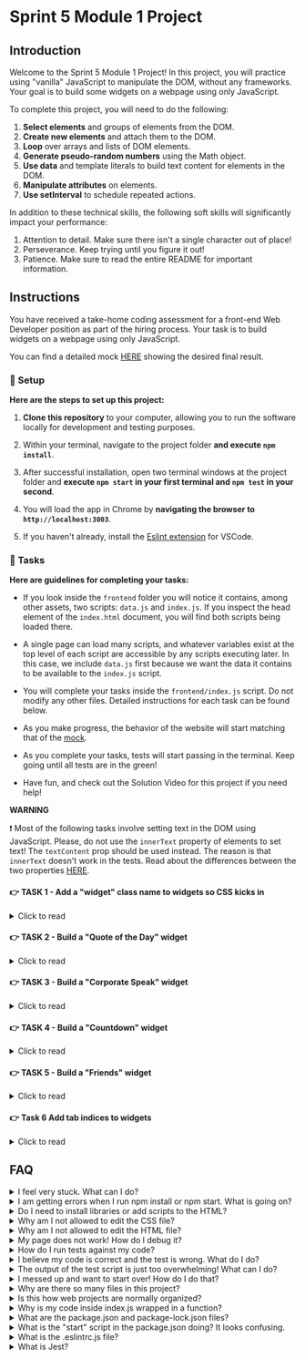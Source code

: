 # Sprint 5 Module 1 Project

## Introduction

Welcome to the Sprint 5 Module 1 Project! In this project, you will practice using "vanilla" JavaScript to manipulate the DOM, without any frameworks. Your goal is to build some widgets on a webpage using only JavaScript.

To complete this project, you will need to do the following:

1. **Select elements** and groups of elements from the DOM.
1. **Create new elements** and attach them to the DOM.
1. **Loop** over arrays and lists of DOM elements.
1. **Generate pseudo-random numbers** using the Math object.
1. **Use data** and template literals to build text content for elements in the DOM.
1. **Manipulate attributes** on elements.
1. **Use setInterval** to schedule repeated actions.

In addition to these technical skills, the following soft skills will significantly impact your performance:

1. Attention to detail. Make sure there isn't a single character out of place!
1. Perseverance. Keep trying until you figure it out!
1. Patience. Make sure to read the entire README for important information.

## Instructions

You have received a take-home coding assessment for a front-end Web Developer position as part of the hiring process. Your task is to build widgets on a webpage using only JavaScript.

You can find a detailed mock [HERE](https://bloominstituteoftechnology.github.io/W_U2_S5M1_module_project/) showing the desired final result.

### 💾 Setup

**Here are the steps to set up this project:**

1. **Clone this repository** to your computer, allowing you to run the software locally for development and testing purposes.

1. Within your terminal, navigate to the project folder **and execute `npm install`**.

1. After successful installation, open two terminal windows at the project folder and **execute `npm start` in your first terminal and `npm test` in your second**.

1. You will load the app in Chrome by **navigating the browser to `http://localhost:3003`**.

1. If you haven't already, install the [Eslint extension](https://marketplace.visualstudio.com/items?itemName=dbaeumer.vscode-eslint) for VSCode.

### 🥷 Tasks

**Here are guidelines for completing your tasks:**

- If you look inside the `frontend` folder you will notice it contains, among other assets, two scripts: `data.js` and `index.js`. If you inspect the head element of the `index.html` document, you will find both scripts being loaded there.

- A single page can load many scripts, and whatever variables exist at the top level of each script are accessible by any scripts executing later. In this case, we include `data.js` first because we want the data it contains to be available to the `index.js` script.

- You will complete your tasks inside the `frontend/index.js` script. Do not modify any other files. Detailed instructions for each task can be found below.

- As you make progress, the behavior of the website will start matching that of the [mock](https://bloominstituteoftechnology.github.io/W_U2_S5M1_module_project/).

- As you complete your tasks, tests will start passing in the terminal. Keep going until all tests are in the green!

- Have fun, and check out the Solution Video for this project if you need help!

**WARNING**

❗ Most of the following tasks involve setting text in the DOM using JavaScript. Please, do not use the `innerText` property of elements to set text! The `textContent` prop should be used instead. The reason is that `innerText` doesn't work in the tests. Read about the differences between the two properties [HERE](https://stackoverflow.com/a/35213639).

#### 👉 TASK 1 - Add a "widget" class name to widgets so CSS kicks in

<details>
  <summary>Click to read</summary>

---

Inside the section element of the `index.html` file, you will find four divs. Add a class name of "widget" to all of them. Remember, you're only allowed to change the `index.js` file.

You will know your code is working correctly because some CSS will kick in for the widgets, and you will also see a passing test inside the terminal executing your tests. The end result in the DOM should look like the following:

```html
<section>
  <div class="quoteoftheday widget">
    <h3>Quote of the Day</h3>
  </div>
  <div class="corporatespeak widget">
    <h3>Corporate Speak</h3>
  </div>
  <div class="countdown widget">
    <h3>Countdown</h3>
  </div>
  <div class="friends widget">
    <h3>Friends</h3>
  </div>
</section>
```

---

</details>

#### 👉 TASK 2 - Build a "Quote of the Day" widget

<details>
  <summary>Click to read</summary>

---

Start by console logging the variable `quotes` inside of `index.js`. You should see an array of quote objects printing to the console. Even though this variable is not declared anywhere inside the file, it is _defined_ because the `data.js` script loaded it into the global space shared by all scripts.

(You can also evaluate top-level variables by entering them into the console and hitting Enter.)

Now that we have determined we can access the array of quotes, you will use `Math.random` to generate a random index **between 0 and 9** (you can Google or ask ChatGPT how). You will use this random index to grab one of the quotes in the quotes array.

Use the random quote you selected to add to the quoteoftheday div the following piece of DOM:

```html
<!-- the actual text will change at every reload, depending on the quote -->
<div class="quoteoftheday widget">
  <h3>Quote of the Day</h3>
  <div>
    Optimism is an occupational hazard of programming: feedback is the
    treatment.
  </div>
  <div>Kent Beck in 2003</div>
</div>
```

Some quotes have a `null` date because it is unknown. In such cases, the div containing the author should be in the following format:

```html
<!-- the name will change depending on the quote -->
<div>John Romero in an unknown date</div>
```

---

</details>

#### 👉 TASK 3 - Build a "Corporate Speak" widget

<details>
  <summary>Click to read</summary>

---

Using random values from the arrays `adverbs`, `nouns`, and `verbs` contained in `data.js`, add to the DOM inside the corportatespeak div in the following format:

```html
<div class="corporatespeak widget">
  <h3>Corporate Speak</h3>
  <p>
    We need to
    <!-- random verb -->
    our
    <!-- random noun -->
    <!-- random adverb -->
    in order to
    <!-- random verb -->
    our
    <!-- random noun -->
    <!-- random adverb -->.
  </p>
</div>
```

The text should change at each page load/refresh.

---

</details>

#### 👉 TASK 4 - Build a "Countdown" widget

<details>
  <summary>Click to read</summary>

---

This widget will contain text that will countdown to liftoff. Each second, the widget's text will change to show the following:

- The widget will display "T-minus 5..." on page load.
- 1000 milliseconds later, it should display "T-minus 4..."
- 1000 milliseconds later, it should display "T-minus 3..."
- 1000 milliseconds later, it should display "T-minus 2..."
- 1000 milliseconds later, it should display "T-minus 1..."
- 1000 milliseconds later, it should display "Liftoff! 🚀"

You will need `setInterval` and optionally `clearInterval` (research this!). The countdown div in the DOM after 3000 milliseconds should look like so:

```html
<div class="countdown widget">
  <h3>Countdown</h3>
  <p>T-minus 2...</p>
</div>
```

---

</details>

#### 👉 TASK 5 - Build a "Friends" widget

<details>
  <summary>Click to read</summary>

---

This widget will show a random person from the `people` array along with some data related to the person.

Start by selecting a random person from the `people` array in `data.js` using `Math.random`.

Each person has, among other attributes, a `friends` array containing the IDs of some buddies, who also happen to be persons inside the `people` array.

Use the random person to construct the inside of the friends div in the following format:

```html
<div class="friends widget">
  <h3>Friends</h3>
  <p>
    Michael Chen was born in 1995 and is friends with Carlos Garcia, Mohammed
    Ali and Jason Wong.
  </p>
</div>
```

Note how the string is formatted, taking careful note of punctuation and proper placement of the "and" before the last friend.

The friends mentioned in the p tag come from the `friends` property of the randomly selected person.

In the example above, Carlos Garcia, Mohammed Ali, and Jason Wong are the people who correspond to the IDs inside Michael Chen's `friends` array.

If the person is unlucky enough not to have any friends inside their `friends` property, the paragraph renders to the DOM like so:

```html
<p>Luis Gonzalez was born in 1990 and has no friends.</p>
```

---

</details>

#### 👉 Task 6 Add tab indices to widgets

<details>
  <summary>Click to read</summary>

---

We need to be able to tab between widgets using the Tab key, which helps make the site more accessible.

To do this, select the first widget from the DOM and add a `tabindex` attribute of "1".

The second one should have a `tabindex` of "2" and so on. Here is what the Countdown widget would look like as an example:

```html
<div class="countdown widget" tabindex="3">
  <h3>Countdown</h3>
  <p>Liftoff! 🚀</p>
</div>
```

---

</details>

## FAQ

<details>
  <summary>I feel very stuck. What can I do?</summary>

Check out the Solution Video for this project in your learning platform. In it, an industry expert will walk you through their thinking in detail while they solve the tasks. We highly recommend the Solution even if you are not stuck. You will learn lots of tricks.

</details>

<details>
  <summary>I am getting errors when I run npm install or npm start. What is going on?</summary>

This project requires Node to be correctly installed on your computer to work. Your learning materials should have covered the installation of Node. Sometimes Node can be installed but misconfigured. You can try executing `npm run fixit` (check `package.json` to see what this does), but if Node errors are recurrent, it indicates something is wrong with your machine or configuration, and you should request assistance from a learner assistant.

</details>

<details>
  <summary>Do I need to install libraries or add scripts to the HTML?</summary>

No. Everything you need should be installed already.

</details>

<details>
  <summary>Why am I not allowed to edit the CSS file?</summary>

The CSS is the domain of a different team, and in this particular project we're not supposed to touch it. Do not use inline styles to get around this limitation.

</details>

<details>
  <summary>Why am I not allowed to edit the HTML file?</summary>

This part of the product is a Single Page Application, so the HTML is mostly empty, and the page is automatically generated using JavaScript and raw data. We would not want to manually edit HTML files in a website that changed all the time! It would be untenable.

</details>

<details>
  <summary>My page does not work! How do I debug it?</summary>

Save your changes, and reload the site in Chrome. If your code has a syntax problem, the app will print error messages in the console. Focus on the first message. Place console logs right before the crash site (errors usually inform of the line number where the problem originates) and see if your variables contain the data you think they do.

Suppose there are no errors, but the page is not doing what it should. In that case, the debugging technique is similar: put console logs to ensure that the code you are working on is executing and check that all variables in the area hold the correct data.

</details>

<details>
  <summary>How do I run tests against my code?</summary>

Execute `npm test` in your terminal. If a particular test is giving you grief, don't jump straight to the code to try and fix it. Go to Chrome first, and make sure you can replicate the problem there. A problem we can reliably replicate is a problem mostly fixed.

</details>

<details>
  <summary>I believe my code is correct and the test is wrong. What do I do?</summary>

On occasion the test runner will get stuck. Use CTRL-C to kill the tests, and then `npm test` to launch them again. Try to reproduce the problem the test is complaining about by interacting with the site in Chrome, and do not code "to make the test happy". Code so that **your app does exactly what the mock does**. The tests are there for confirmation. Although it's possible that a particular test be flawed, statistically it's more likely that the bug is in your own code. If the problem persists, please request assistance from Staff.

</details>

<details>
  <summary>The output of the test script is just too overwhelming! What can I do?</summary>

If you need to disable all tests except the one you are focusing on, edit the `mvp.test.js` file and, as an example, change `test('👉 focus on this', () => { etc })` to be `test.only('👉 focus on this', () => { etc })`. (Note the "only".)

</details>

<details>
  <summary>I messed up and want to start over! How do I do that?</summary>

**Do NOT delete your repository from GitHub!** Instead, commit _frequently_ as you work. Make a commit whenever you achieve _anything_ and the app isn't crashing in Chrome. This in practice creates restore points you can use should you wreak havoc with your app. If you find yourself in a mess, use `git reset --hard` to simply discard all changes to your code since your last commit. If you are dead-set on restarting the challenge from scratch, you can do this with Git as well, but it is advised that you request assistance from a learner assistant.

</details>

<details>
  <summary>Why are there so many files in this project?</summary>

Although a small, "old-fashioned" website might be made of just HTML, CSS and JS files, these days we mostly manage projects with Node and its package manager, NPM. Node apps typically have a `package.json` file and several other configuration files placed at the root of the project. This project also includes automated tests and a web server, which adds a little bit of extra complexity and files.

</details>

<details>
  <summary>Is this how web projects are normally organized?</summary>

Web projects can be organized in many ways and there aren't many standards. Some developers like the freedom, while others prefer to use opinionated frameworks, which can do a lot of magic but require folders and files be structured and named just so.

</details>

<details>
  <summary>Why is my code inside index.js wrapped in a function?</summary>

This way we can easily import your code as a single function in the `mvp.test.js` test suite. The export syntax is at the bottom of `index.js`.

</details>

<details>
  <summary>What are the package.json and package-lock.json files?</summary>

The `package.json` file contains meta-information about the project like its version number, scripts that the developer can execute, and a list of the dependencies that are downloaded when you execute `npm install`. There can be some wiggle room to allow newer versions of the dependencies to be installed, so the `package-lock.json` file, when present, makes sure the exact same versions of everything are used every time the project is installed from scratch.

</details>

<details>
  <summary>What is the "start" script in the package.json doing? It looks confusing.</summary>

Give ChatGPT the following input for a detailed breakdown:

```txt
Hello, I'm looking at a JavaScript project on GitHub, and inside the package.json file I am seeing the following "script":

"start": "fkill :3003 -f -s && node ./backend/server.js"

Can you explain in detail, but with simple terms, to an audience of inexperienced web developers, what the "start" script is doing?
```

</details>

<details>
  <summary>What is the .eslintrc.js file?</summary>

This file works in combination with the Eslint extension for VSCode to highlight syntax errors and problems in your code. By editing this file you can customize your linting rules.

</details>

<details>
  <summary>What is Jest?</summary>

Jest is a framework that allows you to write tests and execute them, to alert you very quickly of problems with the code. Jest can do in seconds what an entire Quality Assurance team would take hours or even days. In the context of the Sprint Challenge, Jest is used to check your code against specification and give you a grade (% of tests passing).

</details>

